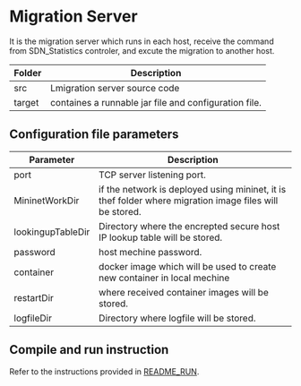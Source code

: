# Migration Server
It is the migration server which runs in each host, receive the command from SDN_Statistics controler, and excute the migration to another host.

| Folder | Description |
| --- | --- |
| src | Lmigration server source code |
| target | containes a runnable jar file and configuration file. |

## Configuration file parameters

| Parameter | Description |
| --- | --- |
| port | TCP server listening port. |
| MininetWorkDir | if the network is deployed using mininet, it is thef folder where migration image files will be stored. |
| lookingupTableDir | Directory where the encrepted secure host IP lookup table will be stored. |
| password | host mechine password. |
| container | docker image which will be used to create new container in local mechine |
| restartDir | where received container images will be stored. |
| logfileDir | Directory where logfile will be stored. |

## Compile and run instruction
Refer to the instructions provided in [README_RUN](README_RUN.md).
